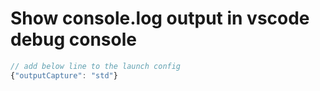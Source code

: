 # Show console.log output in vscode debug console

```javascript
// add below line to the launch config
{"outputCapture": "std"}
```

